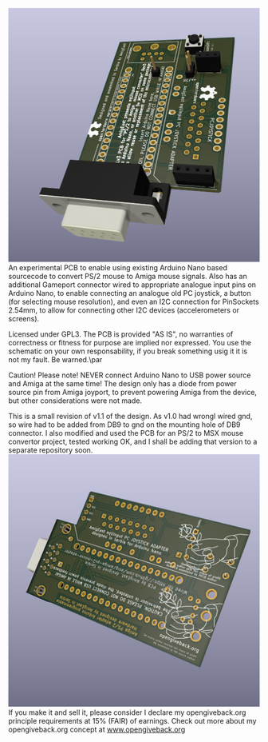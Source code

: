 ![Screenshot](./amigaps2front.png)
An experimental PCB to enable using existing Arduino Nano based sourcecode to convert PS/2 mouse to Amiga mouse signals. Also has an additional Gameport connector wired to appropriate analogue input pins on Arduino Nano, to enable connecting an analogue old PC joystick, a button (for selecting mouse resolution), and even an I2C connection for PinSockets 2.54mm, to allow for connecting other I2C devices (accelerometers or screens).

Licensed under GPL3.
The PCB is provided "AS IS", no warranties of correctness or fitness for purpose are implied nor expressed. You use the schematic on your own responsability, if you break something usig it it is not my fault. Be warned.\par

Caution! Please note!
NEVER connect Arduino Nano to  USB power source and Amiga at the same time! The design only has a diode from power source pin from Amiga joyport, to prevent powering Amiga from the device, but other considerations were not made.

This is a small revision of v1.1 of the design. As v1.0 had wrongl wired gnd, so wire had to be added from DB9 to gnd on the mounting hole of DB9 connector. I also modified and used the PCB for an PS/2 to MSX mouse convertor project, tested working OK, and I shall be adding that version to a separate repository soon.
![Screenshot](./amigaps2back.png)
If you make it and sell it, please consider I declare my opengiveback.org principle requirements at 15% (FAIR) of earnings. Check out more about my opengiveback.org concept at www.opengiveback.org
